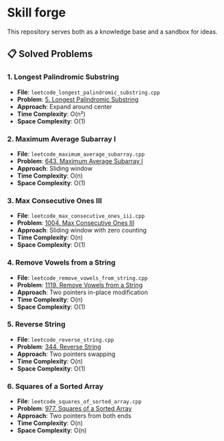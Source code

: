 # Skill forge
This repository serves both as a knowledge base and a sandbox for ideas.

## 📋 Solved Problems

### 1. Longest Palindromic Substring
- **File**: `leetcode_longest_palindromic_substring.cpp`
- **Problem**: [5. Longest Palindromic Substring](https://leetcode.com/problems/longest-palindromic-substring/)
- **Approach**: Expand around center
- **Time Complexity**: O(n²)
- **Space Complexity**: O(1)

### 2. Maximum Average Subarray I
- **File**: `leetcode_maximum_average_subarray.cpp`
- **Problem**: [643. Maximum Average Subarray I](https://leetcode.com/problems/maximum-average-subarray-i/)
- **Approach**: Sliding window
- **Time Complexity**: O(n)
- **Space Complexity**: O(1)

### 3. Max Consecutive Ones III
- **File**: `leetcode_max_consecutive_ones_iii.cpp`
- **Problem**: [1004. Max Consecutive Ones III](https://leetcode.com/problems/max-consecutive-ones-iii/)
- **Approach**: Sliding window with zero counting
- **Time Complexity**: O(n)
- **Space Complexity**: O(1)

### 4. Remove Vowels from a String
- **File**: `leetcode_remove_vowels_from_string.cpp`
- **Problem**: [1119. Remove Vowels from a String](https://leetcode.com/problems/remove-vowels-from-a-string/)
- **Approach**: Two pointers in-place modification
- **Time Complexity**: O(n)
- **Space Complexity**: O(1)

### 5. Reverse String
- **File**: `leetcode_reverse_string.cpp`
- **Problem**: [344. Reverse String](https://leetcode.com/problems/reverse-string/)
- **Approach**: Two pointers swapping
- **Time Complexity**: O(n)
- **Space Complexity**: O(1)

### 6. Squares of a Sorted Array
- **File**: `leetcode_squares_of_sorted_array.cpp`
- **Problem**: [977. Squares of a Sorted Array](https://leetcode.com/problems/squares-of-a-sorted-array/)
- **Approach**: Two pointers from both ends
- **Time Complexity**: O(n)
- **Space Complexity**: O(n)
